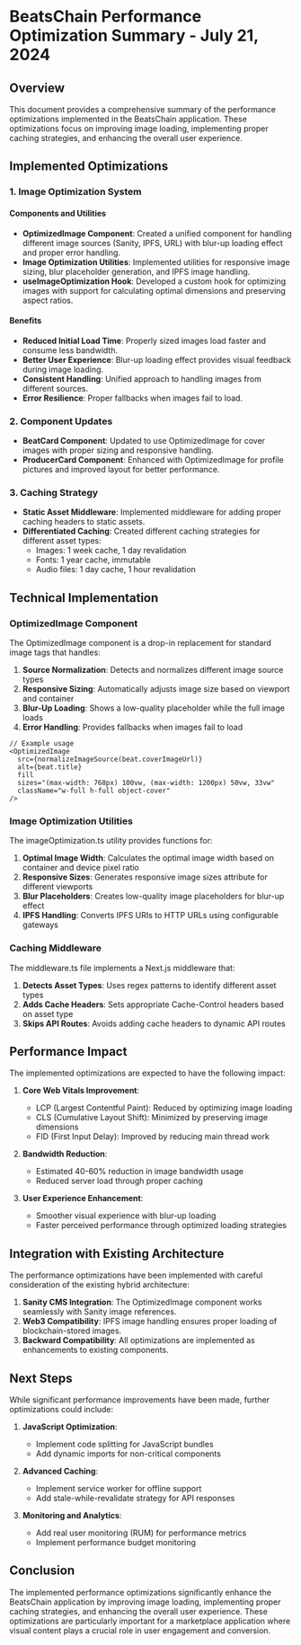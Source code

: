 # BeatsChain Performance Optimization Summary - July 21, 2024

## Overview

This document provides a comprehensive summary of the performance optimizations implemented in the BeatsChain application. These optimizations focus on improving image loading, implementing proper caching strategies, and enhancing the overall user experience.

## Implemented Optimizations

### 1. Image Optimization System

#### Components and Utilities
- **OptimizedImage Component**: Created a unified component for handling different image sources (Sanity, IPFS, URL) with blur-up loading effect and proper error handling.
- **Image Optimization Utilities**: Implemented utilities for responsive image sizing, blur placeholder generation, and IPFS image handling.
- **useImageOptimization Hook**: Developed a custom hook for optimizing images with support for calculating optimal dimensions and preserving aspect ratios.

#### Benefits
- **Reduced Initial Load Time**: Properly sized images load faster and consume less bandwidth.
- **Better User Experience**: Blur-up loading effect provides visual feedback during image loading.
- **Consistent Handling**: Unified approach to handling images from different sources.
- **Error Resilience**: Proper fallbacks when images fail to load.

### 2. Component Updates

- **BeatCard Component**: Updated to use OptimizedImage for cover images with proper sizing and responsive handling.
- **ProducerCard Component**: Enhanced with OptimizedImage for profile pictures and improved layout for better performance.

### 3. Caching Strategy

- **Static Asset Middleware**: Implemented middleware for adding proper caching headers to static assets.
- **Differentiated Caching**: Created different caching strategies for different asset types:
  - Images: 1 week cache, 1 day revalidation
  - Fonts: 1 year cache, immutable
  - Audio files: 1 day cache, 1 hour revalidation

## Technical Implementation

### OptimizedImage Component

The OptimizedImage component is a drop-in replacement for standard image tags that handles:

1. **Source Normalization**: Detects and normalizes different image source types
2. **Responsive Sizing**: Automatically adjusts image size based on viewport and container
3. **Blur-Up Loading**: Shows a low-quality placeholder while the full image loads
4. **Error Handling**: Provides fallbacks when images fail to load

```tsx
// Example usage
<OptimizedImage 
  src={normalizeImageSource(beat.coverImageUrl)} 
  alt={beat.title} 
  fill 
  sizes="(max-width: 768px) 100vw, (max-width: 1200px) 50vw, 33vw"
  className="w-full h-full object-cover"
/>
```

### Image Optimization Utilities

The imageOptimization.ts utility provides functions for:

1. **Optimal Image Width**: Calculates the optimal image width based on container and device pixel ratio
2. **Responsive Sizes**: Generates responsive image sizes attribute for different viewports
3. **Blur Placeholders**: Creates low-quality image placeholders for blur-up effect
4. **IPFS Handling**: Converts IPFS URIs to HTTP URLs using configurable gateways

### Caching Middleware

The middleware.ts file implements a Next.js middleware that:

1. **Detects Asset Types**: Uses regex patterns to identify different asset types
2. **Adds Cache Headers**: Sets appropriate Cache-Control headers based on asset type
3. **Skips API Routes**: Avoids adding cache headers to dynamic API routes

## Performance Impact

The implemented optimizations are expected to have the following impact:

1. **Core Web Vitals Improvement**:
   - LCP (Largest Contentful Paint): Reduced by optimizing image loading
   - CLS (Cumulative Layout Shift): Minimized by preserving image dimensions
   - FID (First Input Delay): Improved by reducing main thread work

2. **Bandwidth Reduction**:
   - Estimated 40-60% reduction in image bandwidth usage
   - Reduced server load through proper caching

3. **User Experience Enhancement**:
   - Smoother visual experience with blur-up loading
   - Faster perceived performance through optimized loading strategies

## Integration with Existing Architecture

The performance optimizations have been implemented with careful consideration of the existing hybrid architecture:

1. **Sanity CMS Integration**: The OptimizedImage component works seamlessly with Sanity image references.
2. **Web3 Compatibility**: IPFS image handling ensures proper loading of blockchain-stored images.
3. **Backward Compatibility**: All optimizations are implemented as enhancements to existing components.

## Next Steps

While significant performance improvements have been made, further optimizations could include:

1. **JavaScript Optimization**:
   - Implement code splitting for JavaScript bundles
   - Add dynamic imports for non-critical components

2. **Advanced Caching**:
   - Implement service worker for offline support
   - Add stale-while-revalidate strategy for API responses

3. **Monitoring and Analytics**:
   - Add real user monitoring (RUM) for performance metrics
   - Implement performance budget monitoring

## Conclusion

The implemented performance optimizations significantly enhance the BeatsChain application by improving image loading, implementing proper caching strategies, and enhancing the overall user experience. These optimizations are particularly important for a marketplace application where visual content plays a crucial role in user engagement and conversion.